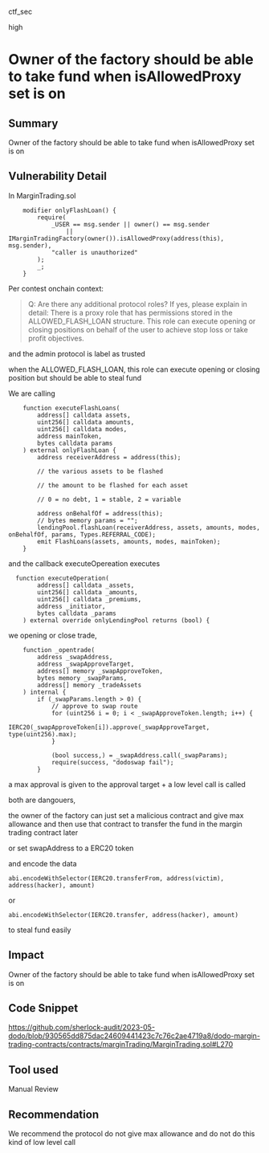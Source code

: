 ctf_sec

high

# Owner of the factory should be able to take fund when isAllowedProxy set is on

## Summary

Owner of the factory should be able to take fund when isAllowedProxy set is on

## Vulnerability Detail

In MarginTrading.sol

```solidity
    modifier onlyFlashLoan() {
        require(
            _USER == msg.sender || owner() == msg.sender
                || IMarginTradingFactory(owner()).isAllowedProxy(address(this), msg.sender),
            "caller is unauthorized"
        );
        _;
    }

```

Per contest onchain context:

> Q: Are there any additional protocol roles? If yes, please explain in detail:
There is a proxy role that has permissions stored in the ALLOWED_FLASH_LOAN structure. This role can execute opening or closing positions on behalf of the user to achieve stop loss or take profit objectives.

and the admin protocol is label as trusted

when the ALLOWED_FLASH_LOAN, this role can execute opening or closing position but should be able to steal fund

We are calling

```solidity
    function executeFlashLoans(
        address[] calldata assets,
        uint256[] calldata amounts,
        uint256[] calldata modes,
        address mainToken,
        bytes calldata params
    ) external onlyFlashLoan {
        address receiverAddress = address(this);

        // the various assets to be flashed

        // the amount to be flashed for each asset

        // 0 = no debt, 1 = stable, 2 = variable

        address onBehalfOf = address(this);
        // bytes memory params = "";
        lendingPool.flashLoan(receiverAddress, assets, amounts, modes, onBehalfOf, params, Types.REFERRAL_CODE);
        emit FlashLoans(assets, amounts, modes, mainToken);
    }
```

and the callback executeOpereation executes

```solidity
  function executeOperation(
        address[] calldata _assets,
        uint256[] calldata _amounts,
        uint256[] calldata _premiums,
        address _initiator,
        bytes calldata _params
    ) external override onlyLendingPool returns (bool) {
```

we opening or close trade, 

```solidity
    function _opentrade(
        address _swapAddress,
        address _swapApproveTarget,
        address[] memory _swapApproveToken,
        bytes memory _swapParams,
        address[] memory _tradeAssets
    ) internal {
        if (_swapParams.length > 0) {
            // approve to swap route
            for (uint256 i = 0; i < _swapApproveToken.length; i++) {
                IERC20(_swapApproveToken[i]).approve(_swapApproveTarget, type(uint256).max);
            }

            (bool success,) = _swapAddress.call(_swapParams);
            require(success, "dodoswap fail");
        }
```

a max approval is given to the approval target + a low level call is called

both are dangouers,

the owner of the factory can just set a malicious contract and give max allowance and then use that contract to transfer the fund in the margin trading contract later 

or set swapAddress to a ERC20 token 

and encode the data

```solidity
abi.encodeWithSelector(IERC20.transferFrom, address(victim), address(hacker), amount)
```

or

```solidity
abi.encodeWithSelector(IERC20.transfer, address(hacker), amount)
```

to steal fund easily

## Impact

Owner of the factory should be able to take fund when isAllowedProxy set is on

## Code Snippet

https://github.com/sherlock-audit/2023-05-dodo/blob/930565dd875dac24609441423c7c76c2ae4719a8/dodo-margin-trading-contracts/contracts/marginTrading/MarginTrading.sol#L270

## Tool used

Manual Review

## Recommendation

We recommend the protocol do not give max allowance and do not do this kind of low level call
